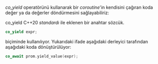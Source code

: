 _co_yield_ operatörünü kullanarak bir _coroutine_'in kendisini çağıran koda değer ya da değerler döndürmesini sağlayabiliriz:

co_yield C++20 _standardı_ ile eklenen bir anahtar sözcük.

```cpp
co_yield expr;
```

biçiminde kullanılıyor. Yukarıdaki ifade aşağıdaki derleyici tarafından aşağıdaki koda dönüştürülüyor:

```cpp
co_await prom.yield_value(expr);
```

